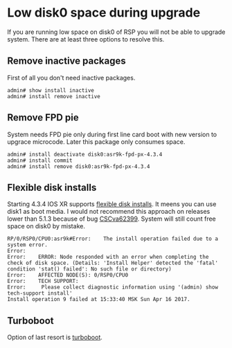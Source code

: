 # Low disk0 space during upgrade

If you are running low space on disk0 of RSP you will not be able to upgrade system. There are  at least three options to resolve this.

## Remove inactive packages

First of all you don't need inactive packages.


```cisco
admin# show install inactive
admin# install remove inactive
```

## Remove FPD pie

System needs FPD pie only during first line card boot with new version to upgrace microcode. Later this package only consumes space.

```cisco
admin# install deactivate disk0:asr9k-fpd-px-4.3.4
admin# install commit
admin# install remove disk0:asr9k-fpd-px-4.3.4
```

## Flexible disk installs

Starting 4.3.4 IOS XR supports [flexible disk installs](http://www.cisco.com/c/en/us/td/docs/routers/asr9000/software/asr9k_r4-3/system_management/configuration/guide/b_sysman_cg43asr9k/b_sysman_cg43asr9k_chapter_0100.html#concept_4AD30BCA80FD484DAFCE08362851CC0D). It meens you can use disk1 as boot media. I would not recommend this approach on releases lower than 5.1.3 because of bug [CSCva62399](https://bst.cloudapps.cisco.com/bugsearch/bug/CSCva62399). System will still count free space on disk0 by mistake.

```cisco
RP/0/RSP0/CPU0:asr9k#Error:    The install operation failed due to a system error.
Error:
Error:    ERROR: Node responded with an error when completing the check of disk space. (Details: 'Install Helper' detected the 'fatal' condition 'stat() failed': No such file or directory)
Error:    AFFECTED NODE(S): 0/RSP0/CPU0
Error:    TECH SUPPORT:
Error:     Please collect diagnostic information using '(admin) show tech-support install'
Install operation 9 failed at 15:33:40 MSK Sun Apr 16 2017.
```

## Turboboot

Option of last resort is [turboboot](https://supportforums.cisco.com/document/123576/asr9000xr-understanding-turboboot-and-initial-system-bring).
